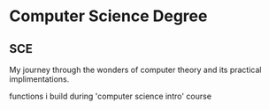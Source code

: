 # Computer Science Degree
## SCE 

My journey through the wonders of computer theory and its practical implimentations.

functions i build during 'computer science intro' course
